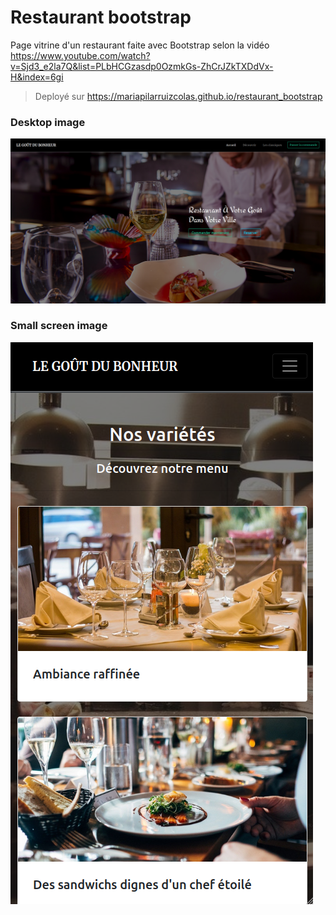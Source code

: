 # Restaurant bootstrap
Page vitrine d'un restaurant faite avec Bootstrap selon la vidéo 
  https://www.youtube.com/watch?v=Sjd3_e2la7Q&list=PLbHCGzasdp0OzmkGs-ZhCrJZkTXDdVx-H&index=6gi
>Deployé sur https://mariapilarruizcolas.github.io/restaurant_bootstrap   

### Desktop image
![destrop image](/md/ecran.png)  

### Small screen image
![small screen image](/md/portable.png)
